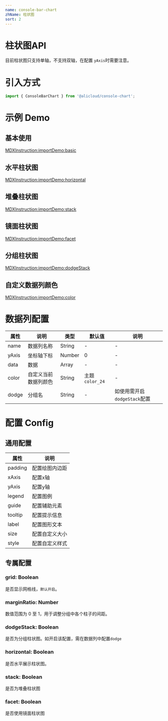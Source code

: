 ```yaml
---
name: console-bar-chart
zhName: 柱状图
sort: 2
---
```


# 柱状图API

目前柱状图只支持单轴，不支持双轴，在配置 `yAxis`时需要注意。

# 引入方式

```javascript
import { ConsoleBarChart } from '@alicloud/console-chart';
```

# 示例 Demo

## 基本使用

[MDXInstruction:importDemo:basic](./demo/Basic.tsx)

## 水平柱状图

[MDXInstruction:importDemo:horizontal](./demo/Horizontal.tsx)

## 堆叠柱状图

[MDXInstruction:importDemo:stack](./demo/Stack.tsx)

## 镜面柱状图

[MDXInstruction:importDemo:facet](./demo/Facet.tsx)

## 分组柱状图

[MDXInstruction:importDemo:dodgeStack](./demo/DodgeStack.tsx)

## 自定义数据列颜色

[MDXInstruction:importDemo:color](./demo/Color.tsx)


# 数据列配置
| 属性 | 说明 | 类型 | 默认值 | 说明 |
| --- | --- | --- | --- | --- |
| name | 数据列名称 | String | - | - |
| yAxis | 坐标轴下标 | Number | 0 | - |
| data | 数据 | Array | - | - |
| color | 自定义当前数据列颜色 | String | 主题`color_24` | - |
| dodge | 分组名 | String | - | 如使用需开启`dodgeStack`配置 |

# 配置 Config

## 通用配置
| 属性 | 说明 |
| --- | --- |
| padding | 配置绘图内边距 |
| xAxis | 配置x轴 |
| yAxis | 配置y轴 |
| legend | 配置图例 |
| guide | 配置辅助元素 |
| tooltip | 配置提示信息 |
| label | 配置图形文本 |
| size | 配置自定义大小 |
| style | 配置自定义样式 |

## 专属配置

### grid: Boolean
是否显示网格线，`默认开启`。

### marginRatio: Number
数值范围为 0 至 1，用于调整分组中各个柱子的间距。

### dodgeStack: Boolean
是否为分组柱状图。如开启该配置，需在数据列中配置`dodge`

### horizontal: Boolean
是否水平展示柱状图。

### stack: Boolean
是否为堆叠柱状图

### facet: Boolean
是否使用镜面柱状图
